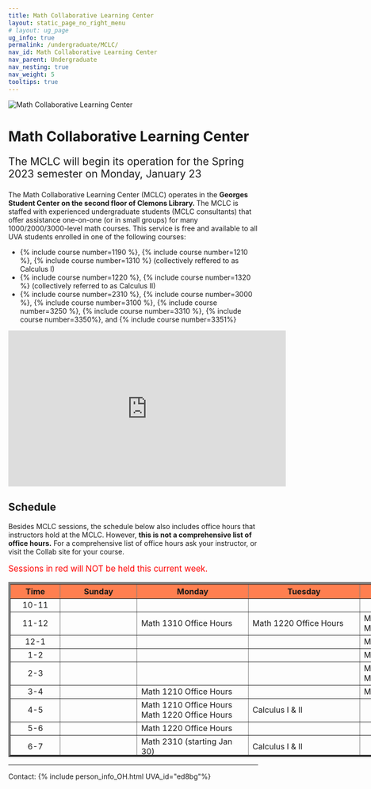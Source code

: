 ```yaml
---
title: Math Collaborative Learning Center
layout: static_page_no_right_menu
# layout: ug_page
ug_info: true
permalink: /undergraduate/MCLC/
nav_id: Math Collaborative Learning Center
nav_parent: Undergraduate
nav_nesting: true
nav_weight: 5
tooltips: true
---
```


<img src="{{site.url}}/undergraduate/MCLC/MCLC_logo.png" style="max-width:70%;max-height:350px;height:auto;width:auto;" alt="Math Collaborative Learning Center">

<h1 class="mb-4">Math Collaborative Learning Center</h1>

<!-- <p style="font-size:150%;color:Red;"> The last day of operation for the Fall 2022 semester is Wednesday, December 7 
 <br/> (only calculus sessions will be held on the last day) </p> -->
<p style="font-size:150%;"> The MCLC will begin its operation for the Spring 2023 semester on Monday, January 23 </p>
<!-- <p style="font-size:150%;"> The MCLC is now open for the Spring 2022 semester! </p> -->

The Math Collaborative Learning Center (MCLC) operates in the <b> Georges Student Center on the second floor of Clemons Library. </b> The MCLC is staffed with experienced undergraduate students (MCLC consultants) that offer assistance one-on-one (or in small groups) for many 1000/2000/3000-level math courses. This service is free and available to all UVA students enrolled in one of the following courses: <br>
<ul>
 <li> {% include course number=1190 %}, {% include course number=1210 %}, {% include course number=1310 %} (collectively reffered to as Calculus I) </li>
 <li> {% include course number=1220 %}, {% include course number=1320 %} (collectively referred to as Calculus II) </li>
 <li> {% include course number=2310 %}, {% include course number=3000 %}, {% include course number=3100 %}, {% include course number=3250 %}, {% include course number=3310 %}, {% include course number=3350%}, and {% include course number=3351%} </li>
</ul>

<!-- Due to the ongoing situation with COVID-19 all MCLC sessions for the Spring 2021 semester will be held virtually, via Zoom (links found in the table below). Here are a few things that you should have in mind before joining a session:
<ul>
 <li> In order to join an MCLC session, <b> use a Zoom account that is associated with your UVA credentials. </b> </li>
 <li> Join a session from a quite environment. If you intend to have your web camera on, make sure your surroundings and attire are appropriate.</li>
 <li> Be prepared to share your questions with your consultant. You can share your browser, documents open on your desktop interface (like PDFs), or your entire screen, by clicking the green "Share Screen" button found on Zoom's toolbar. You may also share a document via Zoom's Chat tool, by clicking "File" and uploading your document there. <em> Sharing options may be limited depending on the version of Zoom you are using.</em> Your consultant may offer a different way to share.</li>
 <li> Once you join a session, a consulant will assign you to a (virtual) room for the course for which you need help. This process may take a couple of minutes.</li>
</ul> -->


<iframe width="560" height="315" src="https://www.youtube.com/embed/QNGNmmVGzDQ" title="YouTube video player" frameborder="0" allow="accelerometer; autoplay; clipboard-write; encrypted-media; gyroscope; picture-in-picture" allowfullscreen></iframe>

<br>

<!-- <p style="font-size:120%;color:coral;"> If you have joined an MCLC session this semester please take a couple of minutes to complete this 
<a href="https://virginia.az1.qualtrics.com/jfe/form/SV_6MdiISgPfGS0muW">survey</a>. We appreciate your feedback. </p> -->

<h2 class="mb-4 mt-4">Schedule </h2>

<!-- <p style="font-size:120%;color:red;"> The MCLC will remain closed during Reading Days, October 1 - October 4. </p> -->
<p> Besides MCLC sessions, the schedule below also includes office hours that instructors hold at the MCLC. However, <b> this is not a comprehensive list of office hours.</b> For a comprehensive list of office hours ask your instructor, or visit the Collab site for your course. </p>
<!-- <p style="font-size:120%;"> TBA </p> -->
<p style="font-size:120%;color:red;"> Sessions in red will NOT be held this current week. </p> 


<table cellpadding="6px" border="4px" cellspacing="0" style="border-collapse: collapse; height: 353px; width: 1400px;">
<thead style="background-color: coral; text-align: center;">
<tr style="text-align: center; height: 19px;">
<th style="width: 90px; height: 19px;">Time</th>
<th style="width: 153.422px; height: 19px;">Sunday</th>
<th style="width: 224.594px; height: 19px;">Monday</th>
<th style="width: 234.625px; height: 19px;">Tuesday</th>
<th style="width: 171.453px; height: 19px;">Wednesday</th>
<th style="width: 218.578px; height: 19px;">Thursday</th>
<th style="width: 245.703px; height: 19px;">Friday</th>
</tr>
</thead>
<tbody>
<tr style="height: 19px;">
<td style="width: 90px; height: 19px; text-align: center;">10-11</td>
<td style="width: 153.422px; height: 19px;"></td>
<td style="width: 235px; height: 19px;"> </td> <!-- M -->
<td style="width: 235px; height: 19px;"> <!--  --> </td>
<td style="width: 235px; height: 19px;"> </td> <!-- W -->
<td style="width: 235px; height: 19px;">  Math 1220 Office Hours </td>
<td style="width: 235px; height: 19px;">  </td>
</tr>
<tr style="height: 19px;">
<td style="width: 90px; height: 19px; text-align: center;">11-12</td>
<td style="width: 153.422px; height: 19px;"></td>
<td style="width: 235px; height: 19px;"> Math 1310 Office Hours </td> <!-- M -->
<td style="width: 235px; height: 19px;"> Math 1220 Office Hours </td>
<td style="width: 235px; height: 19px;"> Math 1310 Office Hours <br/> Math 1320 Office Hours </td> <!-- W -->
<td style="width: 235px; height: 19px;"> </td>
<td style="width: 235px; height: 19px;"> Math 1220 Office Hours </td>
</tr>
<tr style="height: 19px;">
<td style="width: 90px; height: 19px; text-align: center;">12-1</td>
<td style="width: 153.422px; height: 19px;"></td>
<td style="width: 235px; height: 19px;"></td> <!-- M -->
<td style="width: 235px; height: 19px;"></td>
<td style="width: 235px; height: 19px;"> Math 1320 Office Hours </td> <!-- W -->
<td style="width: 235px; height: 19px;">  </td>
<td style="width: 235px; height: 19px;"></td>
</tr>
<tr style="height: 19px;">
<td style="width: 90px; height: 19px; text-align: center;">1-2</td>
<td style="width: 153.422px; height: 19px;"></td>
<td style="width: 235px; height: 19px;"></td>
<td style="width: 235px; height: 19px;"> </td>
<td style="width: 235px; height: 19px;"> Math 1320 Office Hours </td> <!-- W -->
<td style="width: 235px; height: 19px;"></td>
<td style="width: 235px; height: 19px;">  </td>
</tr>
<tr style="height: 19px;">
<td style="width: 90px; height: 10px; text-align: center;">2-3</td>
<td style="width: 153.422px; height: 10px;"></td>
<td style="width: 224.594px; height: 10px;"></td> <!-- M -->
<td style="width: 234.625px; height: 10px;"></td>
<td style="width: 171.453px; height: 10px;"> Math 1220 Office Hours <br/> Math 1310 Office Hours </td> <!-- W -->
<td style="width: 218.578px; height: 10px;"> </td>
<td style="width: 245.703px; height: 10px;"> </td>
</tr>
<tr style="height: 19px;">
<td style="width: 90px; height: 19px; text-align: center;">3-4</td>
<td style="width: 153.422px; height: 19px;"> </td>
<td style="width: 224.594px; height: 19px;"> Math 1210 Office Hours </td> <!-- M -->
<td style="width: 234.625px; height: 19px;">  </td>
<td style="width: 171.453px; height: 19px;"> Math 1210 Office Hours </td> <!-- W -->
<td style="width: 218.578px; height: 19px;"> Math 1220 Office Hours </td>
<td style="width: 245.703px; height: 19px;"> Math 1310 Office Hours </td>
</tr>
<tr style="height: 19px;">
<td style="width: 90px; height: 19px; text-align: center;">4-5</td>
<td style="width: 153.422px; height: 19px;">  </td>
<td style="width: 224.594px; height: 19px;"> Math 1210 Office Hours <br/> Math 1220 Office Hours </td> <!-- M -->
<td style="width: 234.625px; height: 19px;"> Calculus I & II </td>
<td style="width: 171.453px; height: 19px;">  </td> <!-- W -->
<td style="width: 218.578px; height: 19px;">  </td>
<td style="width: 245.703px; height: 19px;"> Math 1310 Office Hours </td>
</tr>
<tr style="height: 19px;">
<td style="width: 90px; text-align: center; height: 19px;">5-6</td>
<td style="width: 153.422px; height: 19px;"></td>
<td style="width: 224.594px; height: 19px;"> Math 1220 Office Hours </td> <!-- M -->
<td style="width: 234.625px; height: 19px;"> </td>
<td style="width: 235px; height: 19px;"></td> <!-- W -->
<td style="width: 218.578px; height: 19px;"> Calculus I & II </td>
<td style="width: 245.703px; height: 19px;"></td>
</tr>
<tr style="height: 10px;">
<td style="width: 90px; text-align: center; height: 10px;">6-7</td>
<td style="width: 153.422px; height: 10px;"></td>
<td style="width: 235px; height: 10px;"> Math 2310 (starting Jan 30) </td> <!-- M -->
<td style="width: 234.625px; height: 10px;"> Calculus I & II </td>
<td style="width: 171.453px; height: 10px;"></td>
<td style="width: 218.578px; height: 10px;"></td>
<td style="width: 245.703px; height: 10px;"></td>
</tr>
<tr style="height: 38px;">
<td style="width: 90px; height: 38px; text-align: center;">7-8:15</td>
<td style="width: 153.422px; height: 38px;"> </td>
<td style="width: 224.594px; height: 38px;">  Calculus I & II <!-- <br/> Math 3250 --> </td> <!-- M -->
<td style="width: 235px; height: 38px;"> Calculus I & II </td>
<td style="width: 171.453px; height: 38px;"> Calculus I & II <br/> Math 3000/3310 <br/> Math 3100 </td>  <!-- W -->
<td style="width: 218.578px; height: 38px;"></td>
<td style="width: 245.703px; height: 38px;"></td>
</tr>
<tr style="height: 38px;">
<td style="width: 90px; height: 38px; text-align: center;">8:15-9:30</td>
<td style="width: 153.422px; height: 38px;"></td>
<td style="width: 224.594px; height: 38px;"> Calculus I & II </td> <!-- M -->
<td style="width: 234.625px; height: 38px;">  </td>
<td style="width: 171.453px; height: 38px;"> Calculus I & II <br/> Math 3350/3351 </td> <!-- W -->
<td style="width: 218.578px; height: 38px;"></td>
<td style="width: 245.703px; height: 38px;"></td>
</tr>
</tbody>
</table>




---

Contact: {% include person_info_OH.html UVA_id="ed8bg"%}
